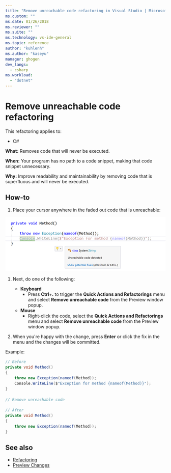 ```yaml
---
title: "Remove unreachable code refactoring in Visual Studio | Microsoft Docs"
ms.custom: ""
ms.date: 01/26/2018
ms.reviewer: ""
ms.suite: ""
ms.technology: vs-ide-general
ms.topic: reference
author: "kuhlenh"
ms.author: "kaseyu"
manager: ghogen
dev_langs:
  - csharp
ms.workload:
  - "dotnet"
---
```

# Remove unreachable code refactoring

This refactoring applies to:

- C#

**What:** Removes code that will never be executed.

**When:** Your program has no path to a code snippet, making that code snippet unnecessary.

**Why:** Improve readability and maintainability by removing code that is superfluous and will never be executed.

## How-to

1. Place your cursor anywhere in the faded out code that is unreachable:

![Faded unreachable code](media/unreachablecode-faded-cs.png)

1. Next, do one of the following:

   - **Keyboard**
     - Press **Ctrl**+**.** to trigger the **Quick Actions and Refactorings** menu and select **Remove unreachable code** from the Preview window popup.
   - **Mouse**
     - Right-click the code, select the **Quick Actions and Refactorings** menu and select **Remove unreachable code** from the Preview window popup.

1. When you're happy with the change, press **Enter** or click the fix in the menu and the changes will be committed.

Example:

```csharp
// Before
private void Method()
{
    throw new Exception(nameof(Method));
    Console.WriteLine($"Exception for method {nameof(Method)}");
}

// Remove unreachable code

// After
private void Method()
{
    throw new Exception(nameof(Method));
}
```

## See also

- [Refactoring](../refactoring-in-visual-studio.md)
- [Preview Changes](../../ide/preview-changes.md)